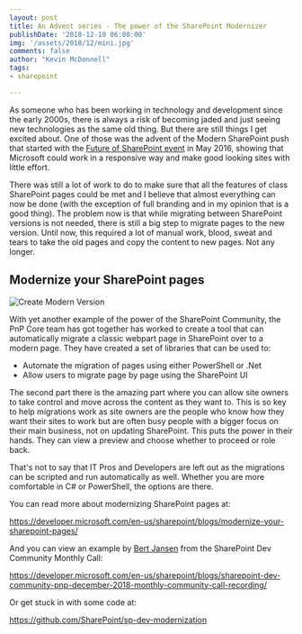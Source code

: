 ```yaml
---
layout: post
title: An Advent series - The power of the SharePoint Modernizer
publishDate: '2018-12-10 06:00:00'
img: '/assets/2018/12/mini.jpg'
comments: false
author: "Kevin McDonnell"
tags:
- sharepoint

---
```


As someone who has been working in technology and development since the early 2000s, there is always a risk of becoming jaded and just seeing new technologies as the same old thing. But there are still things I get excited about. One of those was the advent of the Modern SharePoint push that started with the [Future of SharePoint event](https://www.microsoft.com/en-us/microsoft-365/blog/2016/05/04/the-future-of-sharepoint/) in May 2016, showing that Microsoft could work in a responsive way and make good looking sites with little effort.

There was still a lot of work to do to make sure that all the features of class SharePoint pages could be met and I believe that almost everything can now be done (with the exception of full branding and in my opinion that is a good thing). The problem now is that while migrating between SharePoint versions is not needed, there is still a big step to migrate pages to the new version. Until now, this required a lot of manual work, blood, sweat and tears to take the old pages and copy the content to new pages. Not any longer.

## Modernize your SharePoint pages

![Create Modern Version](/assets/2018/12/createmodernversion.png)

With yet another example of the power of the SharePoint Community, the PnP Core team has got together has worked to create a tool that can automatically migrate a classic webpart page in SharePoint over to a modern page. They have created a set of libraries that can be used to:

- Automate the migration of pages using either PowerShell or .Net
- Allow users to migrate page by page using the SharePoint UI

The second part there is the amazing part where you can allow site owners to take control and move across the content as they want to. This is so key to help migrations work as site owners are the people who know how they want their sites to work but are often busy people with a bigger focus on their main business, not on updating SharePoint. This puts the power in their hands. They can view a preview and choose whether to proceed or role back.

That's not to say that IT Pros and Developers are left out as the migrations can be scripted and run automatically as well. Whether you are more comfortable in C# or PowerShell, the options are there. 

You can read more about modernizing SharePoint pages at:

https://developer.microsoft.com/en-us/sharepoint/blogs/modernize-your-sharepoint-pages/

And you can view an example by [Bert Jansen](https://twitter.com/O365Bert) from the SharePoint Dev Community Monthly Call:

https://developer.microsoft.com/en-us/sharepoint/blogs/sharepoint-dev-community-pnp-december-2018-monthly-community-call-recording/

Or get stuck in with some code at:

https://github.com/SharePoint/sp-dev-modernization